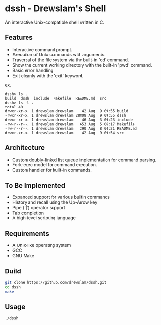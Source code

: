 # dssh - Drewslam's Shell

An interactive Unix-compatible shell written in C.

## Features

- Interactive command prompt.
- Execution of Unix commands with arguments.
- Traversal of the file system via the built-in 'cd' command.
- Show the current working directory with the built-in 'pwd' command.
- Basic error handling
- Exit cleanly with the 'exit' keyword.

ex.
```
dssh> ls .
build  dssh  include  Makefile  README.md  src
dssh> ls -l .
total 40
drwxr-xr-x. 1 drewslam drewslam    42 Aug  9 09:55 build
-rwxr-xr-x. 1 drewslam drewslam 28808 Aug  9 09:55 dssh
drwxr-xr-x. 1 drewslam drewslam    46 Aug  3 09:23 include
-rw-r--r--. 1 drewslam drewslam   653 Aug  5 06:17 Makefile
-rw-r--r--. 1 drewslam drewslam   290 Aug  8 04:21 README.md
drwxr-xr-x. 1 drewslam drewslam    42 Aug  9 09:54 src
```

## Architecture

- Custom doubly-linked list queue implementation for command parsing.
- Fork-exec model for command execution.
- Custom handler for built-in commands.

## To Be Implemented

- Expanded support for various builtin commands
- History and recall using the Up-Arrow key
- Pipe ('|') operator support
- Tab completion
- A high-level scripting language

## Requirements

- A Unix-like operating system
- GCC
- GNU Make

## Build

```bash
git clone https://github.com/drewslam/dssh.git
cd dssh
make
```

## Usage

```bash
./dssh
```
